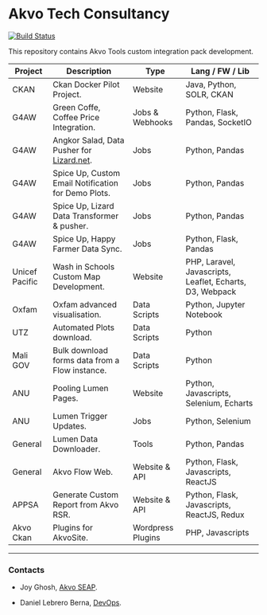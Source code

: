 # Akvo Tech Consultancy

[![Build Status](https://travis-ci.org/akvo/akvo-tech-consultancy.svg?branch=master)](https://travis-ci.org/akvo/akvo-tech-consultancy.svg?branch=master)

This repository contains Akvo Tools custom integration pack development.

| Project | Description | Type | Lang / FW / Lib |
| ------ | ------ | ------ | ------ |
| CKAN | Ckan Docker Pilot Project. | Website | Java, Python, SOLR, CKAN | 
| G4AW | Green Coffe, Coffee Price Integration. | Jobs & Webhooks | Python, Flask, Pandas, SocketIO |
| G4AW | Angkor Salad, Data Pusher for [Lizard.net][liZ]. | Jobs | Python, Pandas |
| G4AW | Spice Up, Custom Email Notification for Demo Plots. | Jobs | Python, Pandas |
| G4AW | Spice Up, Lizard Data Transformer & pusher. | Jobs | Python, Pandas |
| G4AW | Spice Up, Happy Farmer Data Sync. | Jobs | Python, Flask, Pandas |
| Unicef Pacific | Wash in Schools Custom Map Development. | Website | PHP, Laravel, Javascripts, Leaflet, Echarts, D3, Webpack |
| Oxfam | Oxfam advanced visualisation. | Data Scripts | Python, Jupyter Notebook |
| UTZ | Automated Plots download. | Data Scripts | Python |
| Mali GOV | Bulk download forms data from a Flow instance. | Data Scripts | Python |
| ANU | Pooling Lumen Pages. | Website | Python, Javascripts, Selenium, Echarts |
| ANU | Lumen Trigger Updates. | Jobs | Python, Selenium |
| General | Lumen Data Downloader. | Tools | Python, Pandas |
| General | Akvo Flow Web. | Website & API | Python, Flask, Javascripts, ReactJS |
| APPSA | Generate Custom Report from Akvo RSR. | Website & API | Python, Flask, Javascripts, ReactJS, Redux |
| Akvo Ckan | Plugins for AkvoSite. | Wordpress Plugins | PHP, Javascripts |

-------

### Contacts

- Joy Ghosh, [Akvo SEAP][spHub].
- Daniel Lebrero Berna, [DevOps][euHub].


   [spHub]: <https://akvo.org/south-east-asia-pacific/>
   [euHub]: <https://akvo.org/europe/>
   [liZ]:<https://www.lizard.net/>

